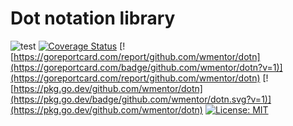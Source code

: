 
# Dot notation library

![test](https://github.com/wmentor/dotn/workflows/test/badge.svg)
[![Coverage Status](https://coveralls.io/repos/github/wmentor/dotn/badge.svg?branch=main&v=3)](https://coveralls.io/github/wmentor/dotn?branch=main)
[![https://goreportcard.com/report/github.com/wmentor/dotn](https://goreportcard.com/badge/github.com/wmentor/dotn?v=1)](https://goreportcard.com/report/github.com/wmentor/dotn)
[![https://pkg.go.dev/github.com/wmentor/dotn](https://pkg.go.dev/badge/github.com/wmentor/dotn.svg?v=1)](https://pkg.go.dev/github.com/wmentor/dotn)
[![License: MIT](https://img.shields.io/badge/License-MIT-yellow.svg)](https://opensource.org/licenses/MIT)
